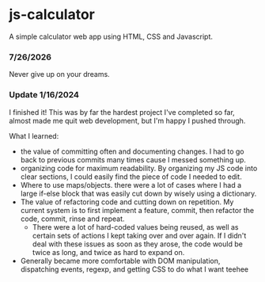 # js-calculator
A simple calculator web app using HTML, CSS and Javascript. 

### 7/26/2026

Never give up on your dreams.

### Update 1/16/2024
I finished it! This was by far the hardest project I've completed so far, almost made me quit web development, but I'm happy I pushed through.

What I learned:
- the value of committing often and documenting changes. I had to go back to previous commits many times cause I messed something up.
- organizing code for maximum readability. By organizing my JS code into clear sections, I could easily find the piece of code I needed to edit.
- Where to use maps/objects. there were a lot of cases where I had a large if-else block that was easily cut down by wisely using a dictionary.
- The value of refactoring code and cutting down on repetition. My current system is to first implement a feature, commit, then refactor the code, commit, rinse and repeat.
  - There were a lot of hard-coded values being reused, as well as certain sets of actions I kept taking over and over again. If I didn't deal with these issues as soon as they arose, the code would be twice as long, and twice as hard to expand on.
- Generally became more comfortable with DOM manipulation, dispatching events, regexp, and getting CSS to do what I want teehee
